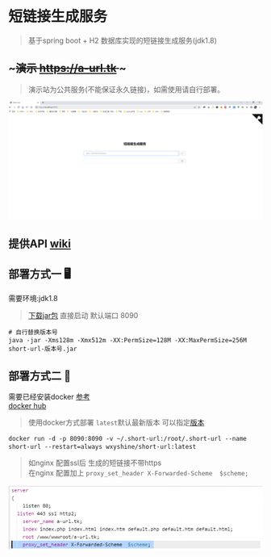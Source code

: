 # 短链接生成服务
> 基于spring boot + H2 数据库实现的短链接生成服务(jdk1.8)

## ~~~演示  <a href="http://a-url.tk" target="_blank">https://a-url.tk </a>~~~
> 演示站为公共服务(不能保证永久链接)，如需使用请自行部署。

![demo](./images/Snipaste_2022-09-08_08-51-03.png)

## 提供API  <a href="https://github.com/wxyShine/short-url/wiki/Short-Url-Api" target="_blank">wiki</a>  


## 部署方式一 🖥️
需要环境:jdk1.8

> <a href="https://github.com/wxyShine/short-url/releases" target="_blank">下载jar包</a> 直接启动 默认端口 8090

```shell
# 自行替换版本号
java -jar -Xms128m -Xmx512m -XX:PermSize=128M -XX:MaxPermSize=256M  short-url-版本号.jar

```

## 部署方式二 🐋
需要已经安装docker  <a href="https://docs.docker.com/engine/install/" target="_blank">参考</a>  
[docker hub](https://hub.docker.com/r/wxyshine/short-url)

> 使用docker方式部署 `latest`默认最新版本 可以指定<a href="https://hub.docker.com/r/wxyshine/short-url/tags" target="_blank">版本</a>

```shell
docker run -d -p 8090:8090 -v ~/.short-url:/root/.short-url --name short-url --restart=always wxyshine/short-url:latest
```     


> 如nginx 配置ssl后 生成的短链接不带https  
> 在nginx 配置加上 `proxy_set_header X-Forwarded-Scheme  $scheme;`  

![conf](./images/ssl-config.png)

